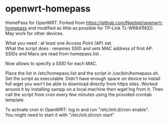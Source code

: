 # openwrt-homepass
HomePass for OpenWRT. Forked from https://github.com/Nephiel/openwrt-homepass
and modified as little as possible for TP-Link TL-WR841N(D) .
May work for other devices.

What you need : at least one Access Point (AP) set.  
What the script does : renames SSID and sets MAC address of first AP. SSIDs and Macs are read from homepass.list .

Now allows to specify a SSID for each MAC.

Place the list in /etc/homepass.list and the script in /usr/bin/homepass.sh. Set the script as executable.
Didn't have enough space on device to install full wget you won't be able to download directly from https sites.
Worked around it by installing xampp on a local machine then wget'ing from it.
Then call the script from cron every few minutes using the provided crontab template.

To activate cron in OpenWRT: log in and run "/etc/init.d/cron enable".  
You might need to start it with "/etc/init.d/cron start"
